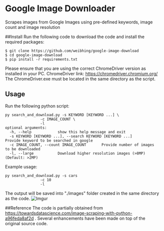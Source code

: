 # Google Image Downloader
Scrapes images from Google Images using pre-defined keywords, image count and image resolution

##Install
Run the following code to download the code and install the required packages:
```
$ git clone https://github.com/weibhing/google-image-download
$ cd google-image-download
$ pip install -r requirements.txt
```
Please ensure that you are using the correct ChromeDriver version as installed in your PC.
ChromeDriver link: https://chromedriver.chromium.org/
The ChromeDriver.exe must be located in the same directory as the script.


## Usage
Run the following python script:
```
py search_and_download.py -s KEYWORD [KEYWORD ...] \
				-c IMAGE_COUNT \
				-l
optional arguments:
  -h, --help            show this help message and exit
  -s KEYWORD [KEYWORD ...], --search KEYWORD [KEYWORD ...]		Provide keyword to be searched in google
  -c IMAGE_COUNT, --count IMAGE_COUNT		Provide number of images to be downloaded
  -l, --large           Download higher resolution images (>8MP) (Default: >2MP)							
```
Example usage:
```
py search_and_download.py -s cars
				-c 10
				-l
```
The output will be saved into "./images" folder created in the same directory as the code.
![Imgur](https://imgur.com/a/TnFTRCn)

##Reference
The code is partially obtained from https://towardsdatascience.com/image-scraping-with-python-a96feda8af2d .
Several enhancements have been made on top of the original source code.







